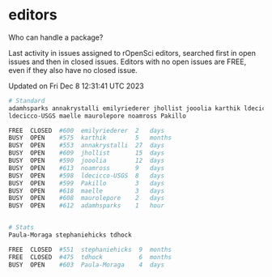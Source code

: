 # editors

Who can handle a package?

Last activity in issues assigned to rOpenSci editors, searched first in open
issues and then in closed issues. Editors with no open issues are FREE, even if
they also have no closed issue.


Updated on Fri Dec 8 12:31:41 UTC 2023

```bash
# Standard
adamhsparks annakrystalli emilyriederer jhollist jooolia karthik ldecicco
ldecicco-USGS maelle maurolepore noamross Pakillo

FREE  CLOSED  #600  emilyriederer  2   days
BUSY  OPEN    #575  karthik        5   months
BUSY  OPEN    #553  annakrystalli  27  days
BUSY  OPEN    #609  jhollist       15  days
BUSY  OPEN    #590  jooolia        12  days
BUSY  OPEN    #613  noamross       9   days
BUSY  OPEN    #598  ldecicco-USGS  8   days
BUSY  OPEN    #599  Pakillo        3   days
BUSY  OPEN    #618  maelle         3   days
BUSY  OPEN    #608  maurolepore    2   days
BUSY  OPEN    #612  adamhsparks    1   hour


# Stats
Paula-Moraga stephaniehicks tdhock

FREE  CLOSED  #551  stephaniehicks  9  months
FREE  CLOSED  #475  tdhock          6  months
BUSY  OPEN    #603  Paula-Moraga    4  days
```
